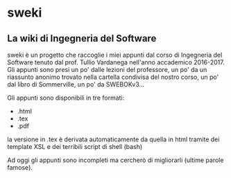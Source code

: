 # sweki
## La wiki di Ingegneria del Software

sweki è un progetto che raccoglie i miei appunti dal corso di Ingegneria del Software tenuto dal prof. Tullio Vardanega nell'anno accademico 2016-2017. Gli appunti sono presi un po' dalle lezioni del professore, un po' da un riassunto anonimo trovato nella cartella condivisa del nostro corso, un po' dal libro di Sommerville, un po' da SWEBOKv3...

Gli appunti sono disponibili in tre formati:
* .html
* .tex
* .pdf

la versione in .tex è derivata automaticamente da quella in html tramite dei template XSL e dei terribili script di shell (bash)

Ad oggi gli appunti sono incompleti ma cercherò di migliorarli (ultime parole famose).
